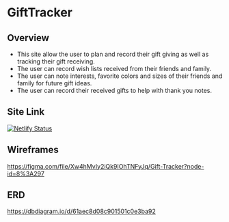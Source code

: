 # GiftTracker
## Overview
- This site allow the user to plan and record their gift giving as well as tracking their gift receiving.
- The user can record wish lists received from their friends and family.
- The user can note interests, favorite colors and sizes of their friends and family for future gift ideas.
- The user can record their received gifts to help with thank you notes.

## Site Link
[![Netlify Status](https://api.netlify.com/api/v1/badges/34e7b2c2-86fc-489a-baa3-7d2d086630d3/deploy-status)](https://app.netlify.com/sites/gift-tracker/deploys)

## Wireframes
https://figma.com/file/Xw4hMvIy2iQk9IOhTNFyJq/Gift-Tracker?node-id=8%3A297
## ERD
https://dbdiagram.io/d/61aec8d08c901501c0e3ba92

